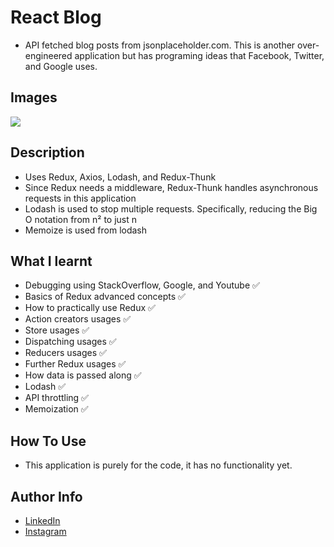 # React Blog

- API fetched blog posts from jsonplaceholder.com. This is another over-engineered application but has programing ideas that Facebook, Twitter, and Google uses. 

## Images

<img src = "https://cdn.discordapp.com/attachments/229247596571525120/973590314910621736/unknown.png" /> 

## Description

- Uses Redux, Axios, Lodash, and Redux-Thunk
- Since Redux needs a middleware, Redux-Thunk handles asynchronous requests in this application 
- Lodash is used to stop multiple requests. Specifically, reducing the Big O notation from n² to just n
- Memoize is used from lodash
## What I learnt

- Debugging using StackOverflow, Google, and Youtube ✅
- Basics of Redux advanced concepts ✅
- How to practically use Redux ✅
- Action creators usages ✅
- Store usages ✅
- Dispatching usages ✅
- Reducers usages ✅
- Further Redux usages ✅
- How data is passed along ✅
- Lodash ✅
- API throttling ✅
- Memoization ✅
## How To Use

- This application is purely for the code, it has no functionality yet. 

## Author Info

- [LinkedIn](https://www.linkedin.com/in/dhruv50ae/)
- [Instagram](https://www.instagram.com/frostascode/)

